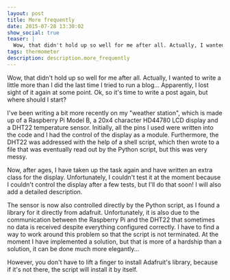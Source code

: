```yaml
---
layout: post
title: More frequently
date: 2015-07-28 13:30:02
show_social: true
teaser: |
  Wow, that didn't hold up so well for me after all. Actually, I wanted to write a little more than I did the last time I tried to run a blog...
tags: thermometer 
description: description.more_frequently
---
```



Wow, that didn't hold up so well for me after all. Actually, I wanted to write a little more than I did the last time I tried to run a blog...
Apparently, I lost sight of it again at some point. Ok, so it's time to write a post again, but where should I start?

I've been writing a bit more recently on my "weather station", which is made up of a Raspberry Pi Model B, a 20x4 character HD44780 LCD display and a DHT22 temperature sensor. Initially, all the pins I used were written into the code and I had the control of the display as a module. Furthermore, the DHT22 was addressed with the help of a shell script, which then wrote to a file that was eventually read out by the Python script, but this was very messy.

Now, after ages, I have taken up the task again and have written an extra class for the display. Unfortunately, I couldn't test it at the moment because I couldn't control the display after a few tests, but I'll do that soon! I will also add a detailed description.

The sensor is now also controlled directly by the Python script, as I found a library for it directly from adafruit. Unfortunately, it is also due to the communication between the Raspberry Pi and the DHT22 that sometimes no data is received despite everything configured correctly. I have to find a way to work around this problem so that the script is not terminated. At the moment I have implemented a solution, but that is more of a hardship than a solution, it can be done much more elegantly...

However, you don't have to lift a finger to install Adafruit's library, because if it's not there, the script will install it by itself.

